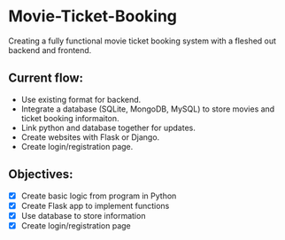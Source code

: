 # Movie-Ticket-Booking
Creating a fully functional movie ticket booking system with a fleshed out backend and frontend.

## Current flow:
- Use existing format for backend.
- Integrate a database (SQLite, MongoDB, MySQL) to store movies and ticket booking informaiton.
- Link python and database together for updates.
- Create websites with Flask or Django.
- Create login/registration page.

## Objectives:
- [x] Create basic logic from program in Python
- [x] Create Flask app to implement functions
- [x] Use database to store information
- [x] Create login/registration page